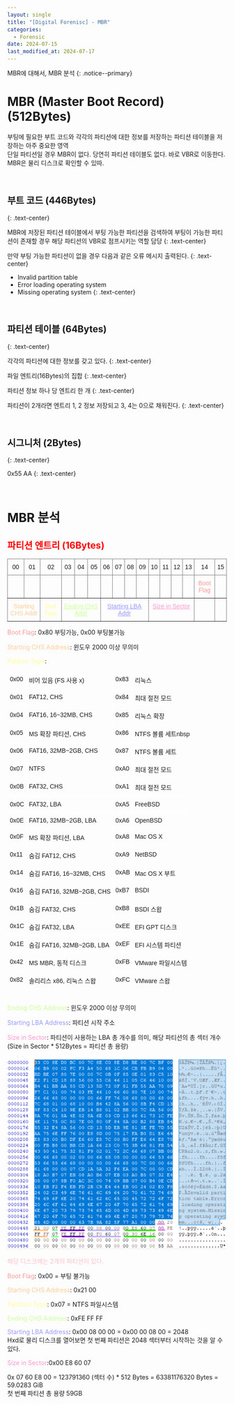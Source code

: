 ```yaml
---
layout: single
title: "[Digital Forenisc] - MBR"
categories:
  - Forensic
date: 2024-07-15
last_modified_at: 2024-07-17
---
```


MBR에 대해서, MBR 분석
{: .notice--primary}

# MBR (Master Boot Record) (512Bytes)

부팅에 필요한 부트 코드와 각각의 파티션에 대한 정보를 저장하는 파티션 테이블을 저장하는 아주 중요한 영역<br>
단일 파티션일 경우 MBR이 없다. 당연히 파티션 테이블도 없다. 바로 VBR로 이동한다.<br>
MBR은 물리 디스크로 확인할 수 있따.<br>

<br>

##  부트 코드 (446Bytes) 
{: .text-center}

MBR에 저장된 파티션 테이블에서 부팅 가능한 파티션을 검색하여 부팅이 가능한 파티션이 존재할 경우 해당 파티션의 VBR로 점프시키는 역할 담당
{: .text-center}

만약 부팅 가능한 파티션이 없을 경우 다음과 같은 오류 메시지 출력된다. 
{: .text-center}

- Invalid partition table
- Error loading operating system
- Missing operating system 
{: .text-center}

<br>

## 파티션 테이블 (64Bytes) 
{: .text-center}

각각의 파티션에 대한 정보를 갖고 있다.
{: .text-center}

파일 엔트리(16Bytes)의 집합
{: .text-center}

파티션 정보 하나 당 엔트리 한 개 
{: .text-center}

파티션이 2개라면 엔트리 1, 2 정보 저장되고 3, 4는 0으로 채워진다. 
{: .text-center} 

<br>

## 시그니처 (2Bytes) 
{: .text-center}

0x55 AA 
{: .text-center}

<br>

# MBR 분석

## <span style="color:red">파티션 엔트리 (16Bytes)</span>

<style type="text/css">
.tg  {border-collapse:collapse;border-spacing:0;}
.tg td{border-color:black;border-style:solid;border-width:1px;font-family:Arial, sans-serif;font-size:14px;
  overflow:hidden;padding:10px 5px;word-break:normal;}
.tg th{border-color:black;border-style:solid;border-width:1px;font-family:Arial, sans-serif;font-size:14px;
  font-weight:normal;overflow:hidden;padding:10px 5px;word-break:normal;}
.tg .tg-c3ow{border-color:inherit;text-align:center;vertical-align:top}
</style>
<table class="tg"><thead>
  <tr>
    <th class="tg-c3ow">00</th>
    <th class="tg-c3ow"> 01</th>
    <th class="tg-c3ow">02</th>
    <th class="tg-c3ow">03</th>
    <th class="tg-c3ow">04</th>
    <th class="tg-c3ow">05</th>
    <th class="tg-c3ow">06</th>
    <th class="tg-c3ow">07</th>
    <th class="tg-c3ow">08</th>
    <th class="tg-c3ow">09</th>
    <th class="tg-c3ow">10</th>
    <th class="tg-c3ow">11</th>
    <th class="tg-c3ow">12</th>
    <th class="tg-c3ow">13</th>
    <th class="tg-c3ow">14</th>
    <th class="tg-c3ow">15</th>
  </tr></thead>
<tbody>
  <tr>
    <td class="tg-c3ow"></td>
    <td class="tg-c3ow"></td>
    <td class="tg-c3ow"></td>
    <td class="tg-c3ow"></td>
    <td class="tg-c3ow"></td>
    <td class="tg-c3ow"></td>
    <td class="tg-c3ow"></td>
    <td class="tg-c3ow"></td>
    <td class="tg-c3ow"></td>
    <td class="tg-c3ow"></td>
    <td class="tg-c3ow"></td>
    <td class="tg-c3ow"></td>
    <td class="tg-c3ow"></td>
    <td class="tg-c3ow"></td>
    <td class="tg-c3ow" style="color:#FF9999">Boot Flag</td>
    <td class="tg-c3ow"></td>
  </tr>
  <tr>
    <td class="tg-c3ow" colspan="2" style="color:#FFCC99">Starting CHS Addr</td>
    <td class="tg-c3ow" style="color:#FFFF99">Part Type</td>
    <td class="tg-c3ow" colspan="3" ><a href="#1" style="color:#CCFF99">Ending CHS Addr</a></td>
    <td class="tg-c3ow" colspan="4" ><a href="#2" style="color:#9999FF">Starting LBA Addr</a></td>
    <td class="tg-c3ow" colspan="4" ><a href="#3" style="color:#FF99CC">Size in Sector</a></td>
    <td class="tg-c3ow"></td>
    <td class="tg-c3ow"></td>
  </tr>
</tbody></table>

<span style="color:#FF9999" name="1">Boot Flag</span>: 0x80 부팅가능, 0x00 부팅불가능

<span style="color:#FFCC99">Starting CHS Address</span>: 윈도우 2000 이상 무의미 

<span style="color:#FFFF99">Patition Type</span>: 
<style type="text/css">
.tg  {border-collapse:collapse;border-spacing:0;}
.tg td{border-color:black;border-style:solid;border-width:1px;font-family:Arial, sans-serif;font-size:14px;
  overflow:hidden;padding:10px 5px;word-break:normal;}
.tg th{border-color:black;border-style:solid;border-width:1px;font-family:Arial, sans-serif;font-size:14px;
  font-weight:normal;overflow:hidden;padding:10px 5px;word-break:normal;}
.tg .tg-0lax{border-color:#ffffff;text-align:left;vertical-align:top}
</style>
<table class="tg">
  <tr>
    <th class="tg-0lax">0x00</th>
    <th class="tg-0lax">비어 있음 (FS 사용 x)</th>
    <th class="tg-0lax">0x83</th>
    <th class="tg-0lax">리눅스</th>
  </tr>
<tbody>
  <tr>
    <td class="tg-0lax">0x01</td>
    <td class="tg-0lax">FAT12, CHS</td>
    <td class="tg-0lax">0x84</td>
    <td class="tg-0lax">최대 절전 모드</td>
  </tr>
  <tr>
    <td class="tg-0lax">0x04   </td>
    <td class="tg-0lax">FAT16, 16~32MB, CHS</td>
    <td class="tg-0lax">0x85</td>
    <td class="tg-0lax">리눅스 확장</td>
  </tr>
  <tr>
    <td class="tg-0lax">0x05</td>
    <td class="tg-0lax">MS 확장 파티션, CHS</td>
    <td class="tg-0lax">0x86</td>
    <td class="tg-0lax">NTFS 볼륨 세트nbsp</td>
  </tr>
  <tr>
    <td class="tg-0lax">0x06</td>
    <td class="tg-0lax">FAT16, 32MB~2GB, CHS</td>
    <td class="tg-0lax">0x87</td>
    <td class="tg-0lax">NTFS 볼륨 세트</td>
  </tr>
  <tr>
    <td class="tg-0lax">0x07</td>
    <td class="tg-0lax">NTFS</td>
    <td class="tg-0lax">0xA0</td>
    <td class="tg-0lax">최대 절전 모드</td>
  </tr>
  <tr>
    <td class="tg-0lax">0x0B</td>
    <td class="tg-0lax">FAT32, CHS</td>
    <td class="tg-0lax">0xA1</td>
    <td class="tg-0lax">최대 절전 모드</td>
  </tr>
  <tr>
    <td class="tg-0lax">0x0C</td>
    <td class="tg-0lax">FAT32, LBA</td>
    <td class="tg-0lax">0xA5</td>
    <td class="tg-0lax">FreeBSD</td>
  </tr>
  <tr>
    <td class="tg-0lax">0x0E</td>
    <td class="tg-0lax">FAT16, 32MB~2GB, LBA</td>
    <td class="tg-0lax">0xA6</td>
    <td class="tg-0lax">OpenBSD</td>
  </tr>
  <tr>
    <td class="tg-0lax">0x0F</td>
    <td class="tg-0lax">MS 확장 파티션, LBA</td>
    <td class="tg-0lax">0xA8</td>
    <td class="tg-0lax">Mac OS X</td>
  </tr>
  <tr>
    <td class="tg-0lax">0x11</td>
    <td class="tg-0lax">숨김 FAT12, CHS</td>
    <td class="tg-0lax">0xA9</td>
    <td class="tg-0lax">NetBSD</td>
  </tr>
  <tr>
    <td class="tg-0lax">0x14</td>
    <td class="tg-0lax">숨김 FAT16, 16~32MB, CHS</td>
    <td class="tg-0lax">0xAB</td>
    <td class="tg-0lax">Mac OS X 부트</td>
  </tr>
  <tr>
    <td class="tg-0lax">0x16</td>
    <td class="tg-0lax">숨김 FAT16, 32MB~2GB, CHS</td>
    <td class="tg-0lax">0xB7</td>
    <td class="tg-0lax">BSDI</td>
  </tr>
  <tr>
    <td class="tg-0lax">0x1B</td>
    <td class="tg-0lax">숨김 FAT32, CHS</td>
    <td class="tg-0lax">0xB8</td>
    <td class="tg-0lax">BSDI 스왑</td>
  </tr>
  <tr>
    <td class="tg-0lax">0x1C</td>
    <td class="tg-0lax">숨김 FAT32, LBA</td>
    <td class="tg-0lax">0xEE</td>
    <td class="tg-0lax">EFI GPT 디스크</td>
  </tr>
  <tr>
    <td class="tg-0lax">0x1E</td>
    <td class="tg-0lax">숨김 FAT16, 32MB~2GB, LBA</td>
    <td class="tg-0lax">0xEF</td>
    <td class="tg-0lax">EFI 시스템 파티션</td>
  </tr>
  <tr>
    <td class="tg-0lax">0x42</td>
    <td class="tg-0lax">MS MBR, 동적 디스크</td>
    <td class="tg-0lax">0xFB</td>
    <td class="tg-0lax">VMware 파일시스템</td>
  </tr>
  <tr>
    <td class="tg-0lax">0x82</td>
    <td class="tg-0lax">솔리리스 x86, 리눅스 스왑</td>
    <td class="tg-0lax">0xFC</td>
    <td class="tg-0lax">VMware 스왑</td>
  </tr>
</tbody></table>
<br>
<span style="color:#CCFF99" id = 1>Ending CHS Address</span>: 윈도우 2000 이상 무의미 

<span style="color:#9999FF" id = 2>Starting LBA Address</span>: 파티션 시작 주소

<span style="color:#FF99CC" id=3>Size in Sector</span>: 파티션이 사용하는 LBA 총 개수를 의미, 해당 파티션의 총 섹터 개수<br>
(Size in Sector * 512Bytes = 파티션 총 용량)

![MBR](/assets/forensic/MBR.png "MBR")

<span style="color:pink">해당 디스크에는 2개의 파티션이 있다.</span>

<span style="color:#FF9999">Boot Flag</span>: 0x00 = 부팅 불가능

<span style="color:#FFCC99">Starting CHS Address</span>: 0x21 00

<span style="color:#FFFF99">Partition Type</span>: 0x07 = NTFS 파일시스템

<span style="color:#CCFF99">Ending CHS Address</span>: 0xFE FF FF

<span style="color:#9999FF">Starting LBA Address</span>: 0x00 08 00 00 = 0x00 00 08 00 = 2048<br>
Hxd로 물리 디스크를 열어보면 첫 번째 파티션은 2048 섹터부터 시작하는 것을 알 수 있다. 

<span style="color:#FF99CC">Size in Sector</span>:0x00 E8 60 07

0x 07 60 E8 00 = 123791360 \(섹터 수\) * 512 Bytes = 63381176320 Bytes = 59.0283 GiB<br>
첫 번째 파티션 총 용량 59GB
